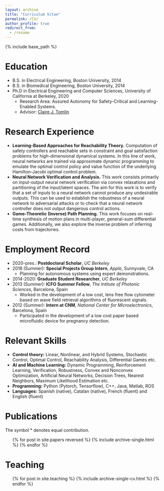 ```yaml
---
layout: archive
title: "Curriculum Vitae"
permalink: /CV/
author_profile: true
redirect_from:
  - /resume
---
```


{% include base_path %}

Education
======
* B.S. in Electrical Engineering, Boston University, 2014
* B.S. in Biomedical Engineering, Boston University, 2014
* Ph.D in Electrical Engineering and Computer Sciences, University of California at Berkeley, 2020
  * Research Area: Assured Autonomy for Safety-Critical and Learning-Enabled Systems.
  * Advisor: [Claire J. Tomlin](https://www2.eecs.berkeley.edu/Faculty/Homepages/tomlin.html)

Research Experience
======
<!-- My research can be divided into two main areas: planning and control for high-dimensional safety-critical systems and verification algorithms for neural networks. The overarching goal of my work has been to advance the deployment of safe autonomous systems which also incorporate learning components, such as feed-forward and convolutional neural networks. Potential application domains include autonomous vehicles, robotic manipulation, robust and verifiable machine learning, and safe reinforcement learning. Below I present a selection of different research topics I have explored: -->
* **Learning-Based Approaches for Reachability Theory.** Computation of safety controllers and reachable sets in constraint and goal satisfaction problems for high-dimensional dynamical systems. In this line of work, neural networks are trained via approximate dynamic programming to emulate the optimal control policy and value function of the underlying Hamilton-Jacobi optimal control problem.
* **Neural Network Verification and Analysis.** This work consists primarily on input-output neural network verification via convex relaxations and partitioning of the input/latent spaces. The aim for this work is to verify that a set of inputs to a neural network cannot produce any undesirable outputs. This can be used to establish the robustness of a neural network to adversarial attacks or to check that a neural network controller does not output dangerous control actions.
* **Game-Theoretic (Inverse) Path Planning.** This work focuses on real-time synthesis of motion plans in multi-player, general-sum differential games. Additionally, we also explore the inverse problem of inferring costs from trajectories.

Employment Record
======
* 2020-pres.: **Postdoctoral Scholar**, *UC Berkeley*
* 2018 (Summer): **Special Projects Group Intern**, *Apple*, Sunnyvale, CA
  * Planning for autonomous systems using expert demonstrations.
* 2014-2020: **Graduate Student Researcher**, *UC Berkeley*
* 2013 (Summer): **ICFO Summer Fellow**, *The Intitute of Photonic Sciences*, Barcelona, Spain
  * Worked in the development of a low cost, lens free flow cytometer based on wave field retrieval algorithms of fluorescent signals.
* 2012 (Summer): **Intern at CNM**, *National Center for Microelectronics*, Barcelona, Spain
  * Participated in the development of a low cost paper based microfluidic device for pregnancy detection.

Relevant Skills
======
* **Control theory:** Linear, Nonlinear, and Hybrid Systems, Stochastic Control, Optimal Control, Reachability Analysis, Differential Games etc.
* **AI and Machine Learning:** Dynamic Programming, Reinforcement Learning, Verification, Robustness, Convex and Nonconvex Optimization, Artificial Neural Networks, Decision Trees, Nearest Neighbors, Maximum Likelihood Estimation etc.
* **Programming:** Python (Pytorch, Tensorflow), C++, Java, Matlab, ROS
* **Languages:** Spanish (native), Catalan (native), French (fluent) and English (fluent)

Publications
======
 The symbol * denotes equal contribution.
  <ul>{% for post in site.papers reversed %}
    {% include archive-single.html %}
  {% endfor %}</ul>

<!-- Talks
======
  <ul>{% for post in site.talks %}
    {% include archive-single-talk-cv.html %}
  {% endfor %}</ul> -->

Teaching
======
  <ul>{% for post in site.teaching %}
    {% include archive-single-cv.html %}
  {% endfor %}</ul>

<!-- Service and leadership
======
* Currently signed in to 43 different slack teams -->
